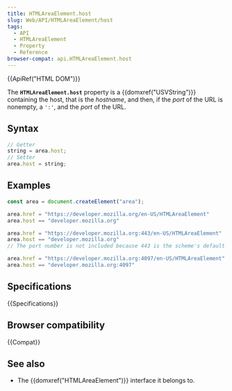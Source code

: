 ```yaml
---
title: HTMLAreaElement.host
slug: Web/API/HTMLAreaElement/host
tags:
  - API
  - HTMLAreaElement
  - Property
  - Reference
browser-compat: api.HTMLAreaElement.host
---
```

{{ApiRef("HTML DOM")}}

The **`HTMLAreaElement.host`** property is a
{{domxref("USVString")}} containing the host, that is the _hostname_, and then,
if the _port_ of the URL is nonempty, a `':'`, and the _port_
of the URL.

## Syntax

```js
// Getter
string = area.host;
// Setter
area.host = string;
```

## Examples

```js
const area = document.createElement("area");

area.href = "https://developer.mozilla.org/en-US/HTMLAreaElement"
area.host == "developer.mozilla.org"

area.href = "https://developer.mozilla.org:443/en-US/HTMLAreaElement"
area.host == "developer.mozilla.org"
// The port number is not included because 443 is the scheme's default port

area.href = "https://developer.mozilla.org:4097/en-US/HTMLAreaElement"
area.host == "developer.mozilla.org:4097"
```

## Specifications

{{Specifications}}

## Browser compatibility

{{Compat}}

## See also

- The {{domxref("HTMLAreaElement")}} interface it belongs to.
